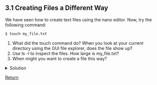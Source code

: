 ## 3.1 Creating Files a Different Way

We have seen how to create text files using the nano editor. Now, try the following command:

~~~bash
$ touch my_file.txt
~~~

1. What did the touch command do? When you look at your current directory using the GUI file explorer, does the file show up?
1. Use ls -l to inspect the files. How large is my_file.txt?
1. When might you want to create a file this way?

<details>
<summary>Solution
</summary>
  
1. The ```touch``` command generates a new file called ```my_file.txt``` in your current directory.  You can observe this newly generated file by typing `ls` at the command line prompt.  ```my_file.txt``` can also be viewed in your GUI file explorer.
  
2. When you inspect the file with ```ls -l```, note that the size of ```my_file.txt``` is 0 bytes.  In other words, it contains no data. If you open ```my_file.txt``` using your text editor it is blank.
  
3. Some programs do not generate output files themselves, but instead require that empty files have already been generated. When the program is run, it searches for an existing file to populate with its output.  The touch command allows you to efficiently generate a blank text file to be used by such programs.
</details>

[Return](episode3.md)
